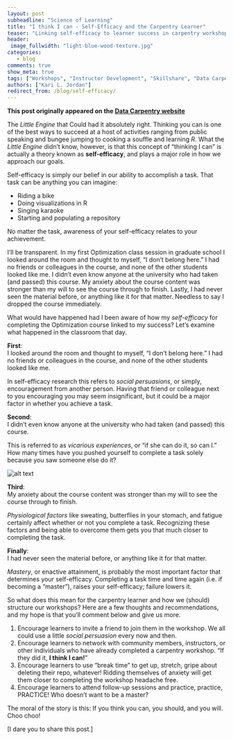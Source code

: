 ```yaml
---
layout: post
subheadline: "Science of Learning"
title: "I think I can - Self-Efficacy and the Carpentry Learner"
teaser: "Linking self-efficacy to learner success in carpentry workshops."
header:
 image_fullwidth: "light-blue-wood-texture.jpg"
categories:
   - blog
comments: true
show_meta: true
tags: ["Workshops", "Instructor Development", "Skillshare", "Data Carpentry"]
authors: ["Kari L. Jordan"]
redirect_from: /blog/self-efficacy/
--- 
```


**This post originally appeared on the [Data Carpentry website](https://datacarpentry.org)**

The *Little Engine* that Could had it absolutely right. Thinking you can is one of the best ways to succeed at a host of activities ranging from public speaking and bungee jumping to cooking a souffle and learning *R*. What the *Little Engine* didn’t know, however, is that this concept of “thinking I can” is actually a theory known as **self-efficacy**, and plays a major role in how we approach our goals.

Self-efficacy is simply our belief in our ability to accomplish a task. That task can be anything you can imagine:

*   Riding a bike
*   Doing visualizations in R
*   Singing karaoke
*   Starting and populating a repository

No matter the task, awareness of your self-efficacy relates to your achievement.

I’ll be transparent. In my first Optimization class session in graduate school I looked around the room and thought to myself, “I don’t belong here.” I had no friends or colleagues in the course, and none of the other students looked like me. I didn’t even know anyone at the university who had taken (and passed) this course. My anxiety about the course content was stronger than my will to see the course through to finish. Lastly, I had never seen the material before, or anything like it for that matter. Needless to say I dropped the course immediately.

What would have happened had I been aware of how my *self-efficacy* for completing the Optimization course linked to my success? Let’s examine what happened in the classroom that day.

**First**:   
I looked around the room and thought to myself, “I don’t belong here.” I had no friends or colleagues in the course, and none of the other students looked like me. 

In self-efficacy research this refers to *social persuasions*, or simply, encouragement from another person. Having that friend or colleague next to you encouraging you may seem insignificant, but it could be a major factor in whether you achieve a task.

**Second**:   
I didn’t even know anyone at the university who had taken (and passed) this course.

This is referred to as *vicarious experiences*, or “if she can do it, so can I.” How many times have you pushed yourself to complete a task solely because you saw someone else do it?

![alt text](https://github.com/kariljordan/datacarpentry.github.io/blob/master/images/NEON_hackathon/DSC_1056.JPG?raw=TRUE)

**Third**:     
My anxiety about the course content was stronger than my will to see the course through to finish.

*Physiological factors* like sweating, butterflies in your stomach, and fatigue certainly affect whether or not you complete a task. Recognizing these factors and being able to overcome them gets you that much closer to completing the task.

**Finally**:  
I had never seen the material before, or anything like it for that matter.

*Mastery*, or enactive attainment, is probably the most important factor that determines your self-efficacy. Completing a task time and time again (i.e. if becoming a “master”), raises your self-efficacy; failure lowers it.

So what does this mean for the carpentry learner and how we (should) structure our workshops? Here are a few thoughts and recommendations, and my hope is that you’ll comment below and give us more.

1. Encourage learners to invite a friend to join them in the workshop. We all could use a little *social persuasion* every now and then.
2. Encourage learners to network with community members, instructors, or other individuals who have already completed a carpentry workshop. “If they did it, **I think I can!**”
3. Encourage learners to use “break time” to get up, stretch, gripe about deleting their repo, whatever! Ridding themselves of anxiety will get them closer to completing the workshop headache free.
4. Encourage learners to attend follow-up sessions and practice, practice, PRACTICE! Who doesn’t want to be a master?

The moral of the story is this: If you think you can, you should, and you will. Choo choo!

[I dare you to share this post.]

